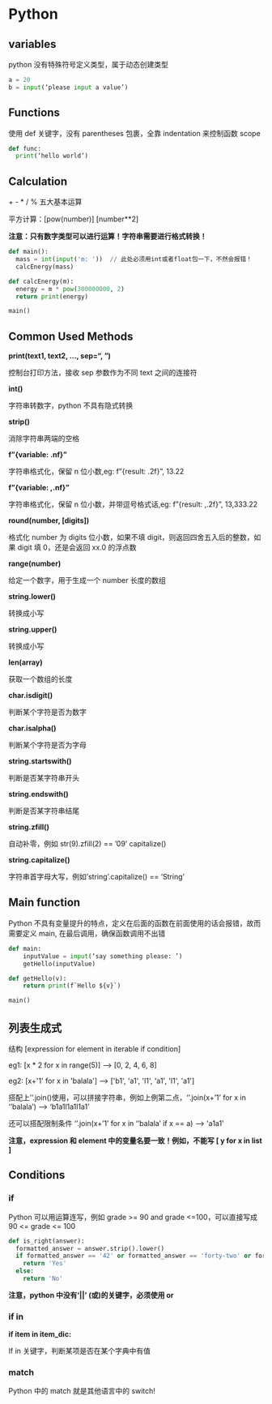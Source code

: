 # Python

## variables

python 没有特殊符号定义类型，属于动态创建类型

```python
a = 20
b = input(‘please input a value’)
```



## Functions

使用 def 关键字，没有 parentheses 包裹，全靠 indentation 来控制函数 scope

```python
def func:
  print(‘hello world’)
```



## Calculation

\+ - \* / % 五大基本运算

平方计算：[pow(number)] [number**2]

**注意：只有数字类型可以进行运算！字符串需要进行格式转换！**

```python
def main():
  mass = int(input('m: '))	// 此处必须用int或者float包一下，不然会报错！
  calcEnergy(mass)

def calcEnergy(m):
  energy = m * pow(300000000, 2)
  return print(energy)

main()
```



## Common Used Methods

**print(text1, text2, …, sep=“, ”)**

控制台打印方法，接收 sep 参数作为不同 text 之间的连接符

**int()**

字符串转数字，python 不具有隐式转换

**strip()**

消除字符串两端的空格

**f”{variable: .nf}”**

字符串格式化，保留 n 位小数,eg: f”{result: .2f}”, 13.22

**f”{variable: ,.nf}”**

字符串格式化，保留 n 位小数，并带逗号格式话,eg: f”{result: ,.2f}”, 13,333.22

**round(number, [digits])**

格式化 number 为 digits 位小数，如果不填 digit，则返回四舍五入后的整数，如果 digit 填 0，还是会返回 xx.0 的浮点数

**range(number)**

给定一个数字，用于生成一个 number 长度的数组

**string.lower()**

转换成小写

**string.upper()**

转换成小写

**len(array)**

获取一个数组的长度

**char.isdigit()**

判断某个字符是否为数字

**char.isalpha()**

判断某个字符是否为字母

**string.startswith()**

判断是否某字符串开头

**string.endswith()**

判断是否某字符串结尾

**string.zfill()**

自动补零，例如 str(9).zfill(2) == ’09’ capitalize()

**string.capitalize()**

字符串首字母大写，例如’string’.capitalize() == ‘String’



## Main function

Python 不具有变量提升的特点，定义在后面的函数在前面使用的话会报错，故而需要定义 main, 在最后调用，确保函数调用不出错

```python
def main:
	inputValue = input(‘say something please: ’)
	getHello(inputValue)

def getHello(v):
	return print(f`Hello ${v}`)

main()
```



## **列表生成式**

结构 [expression for element in iterable if condition]

eg1: [x * 2 for x in range(5)] —> [0, 2, 4, 6, 8]

eg2: [x+'1' for x in 'balala'] —> ['b1', 'a1', 'l1', 'a1', 'l1', 'a1']

搭配上’’.join()使用，可以拼接字符串，例如上例第二点，‘’.join(x+’1’ for x in ‘’balala’) —> ‘b1a1l1a1l1a1’

还可以搭配限制条件 ‘’.join(x+’1’ for x in ‘’balala’ if x == a) —> 'a1a1'

**注意，expression 和 element 中的变量名要一致！例如，不能写 [ y for x in list ]**



## Conditions

### if

Python 可以用运算连写，例如 grade >= 90 and grade <=100，可以直接写成 90 <= grade <= 100

```python
def is_right(answer):
  formatted_answer = answer.strip().lower()
  if formatted_answer == '42' or formatted_answer == 'forty-two' or formatted_answer == 'forty two':
    return 'Yes'
  else:
    return 'No'
```

**注意，python 中没有‘||’ (或)的关键字，必须使用 or**

### if in

**if item in item_dic:**

If in 关键字，判断某项是否在某个字典中有值

### match

Python 中的 match 就是其他语言中的 switch!
